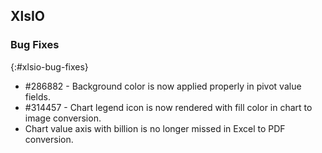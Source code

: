 ## XlsIO

### Bug Fixes
{:#xlsio-bug-fixes}

* \#286882 - Background color is now applied properly in pivot value fields.
* \#314457 - Chart legend icon is now rendered with fill color in chart to image conversion.
* Chart value axis with billion is no longer missed in Excel to PDF conversion.